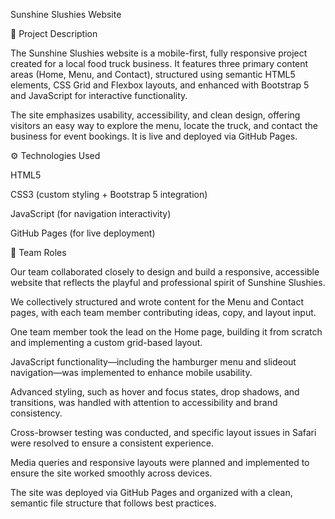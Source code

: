Sunshine Slushies Website

📄 Project Description

The Sunshine Slushies website is a mobile-first, fully responsive project created for a local food truck business. It features three primary content areas (Home, Menu, and Contact), structured using semantic HTML5 elements, CSS Grid and Flexbox layouts, and enhanced with Bootstrap 5 and JavaScript for interactive functionality.

The site emphasizes usability, accessibility, and clean design, offering visitors an easy way to explore the menu, locate the truck, and contact the business for event bookings. It is live and deployed via GitHub Pages.

⚙️ Technologies Used

HTML5

CSS3 (custom styling + Bootstrap 5 integration)

JavaScript (for navigation interactivity)

GitHub Pages (for live deployment)

👥 Team Roles

Our team collaborated closely to design and build a responsive, accessible website that reflects the playful and professional spirit of Sunshine Slushies.

We collectively structured and wrote content for the Menu and Contact pages, with each team member contributing ideas, copy, and layout input.

One team member took the lead on the Home page, building it from scratch and implementing a custom grid-based layout.

JavaScript functionality—including the hamburger menu and slideout navigation—was implemented to enhance mobile usability.

Advanced styling, such as hover and focus states, drop shadows, and transitions, was handled with attention to accessibility and brand consistency.

Cross-browser testing was conducted, and specific layout issues in Safari were resolved to ensure a consistent experience.

Media queries and responsive layouts were planned and implemented to ensure the site worked smoothly across devices.

The site was deployed via GitHub Pages and organized with a clean, semantic file structure that follows best practices.
